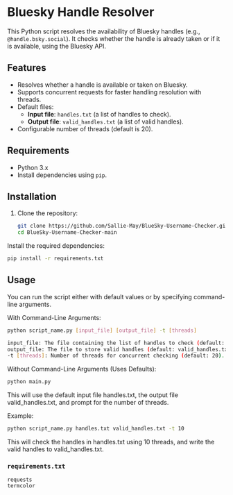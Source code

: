 # Bluesky Handle Resolver

This Python script resolves the availability of Bluesky handles (e.g., `@handle.bsky.social`). It checks whether the handle is already taken or if it is available, using the Bluesky API.

## Features

- Resolves whether a handle is available or taken on Bluesky.
- Supports concurrent requests for faster handling resolution with threads.
- Default files: 
  - **Input file**: `handles.txt` (a list of handles to check).
  - **Output file**: `valid_handles.txt` (a list of valid handles).
- Configurable number of threads (default is 20).

## Requirements

- Python 3.x
- Install dependencies using `pip`.

## Installation

1. Clone the repository:
   ```bash
   git clone https://github.com/Sallie-May/BlueSky-Username-Checker.git
   cd BlueSky-Username-Checker-main
Install the required dependencies:

```bash
pip install -r requirements.txt
```

## Usage
You can run the script either with default values or by specifying command-line arguments.

With Command-Line Arguments:
```bash
python script_name.py [input_file] [output_file] -t [threads]

input_file: The file containing the list of handles to check (default: handles.txt).
output_file: The file to store valid handles (default: valid_handles.txt).
-t [threads]: Number of threads for concurrent checking (default: 20).
```
Without Command-Line Arguments (Uses Defaults):
```bash
python main.py
```
This will use the default input file handles.txt, the output file valid_handles.txt, and prompt for the number of threads.

Example:
```bash
python script_name.py handles.txt valid_handles.txt -t 10
```

This will check the handles in handles.txt using 10 threads, and write the valid handles to valid_handles.txt.

### `requirements.txt`

```text
requests
termcolor
```
